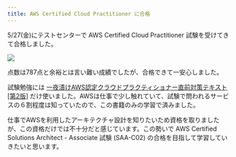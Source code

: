 ```yaml
---
title: AWS Certified Cloud Practitioner に合格
---
```

5/27(金)にテストセンターで AWS Certified Cloud Practitioner 試験を受けてきて合格しました。

![](https://lh3.googleusercontent.com/mhbLAYwsKQOik_YXFZeS5uJiXEN9WwydJ2EAKoHRFVqAvKXHsZDigsfXBZ6ZQOe-pkMq_TOw2mzxzwatA3S_AysqT5wxCiBNpM8AnrwvbC6rdZIivERT_HvC1bMmj1cPJVjM7hj1fapw-OKYHg)

点数は787点と余裕とは言い難い成績でしたが、合格できて一安心しました。

試験勉強には [一夜漬けAWS認定クラウドプラクティショナー直前対策テキスト\[第2版\]](https://www.amazon.co.jp/dp/4798067156) だけ使いました。AWSは仕事で少し触れていて、試験で問われるサービスの６割程度は知っていたので、この書籍のみの学習で済みました。

仕事でAWSを利用したアーキテクチャ設計を知りたいため資格を取りましたが、この資格だけでは不十分だと感じています。この勢いで AWS Certified Solutions Architect - Associate 試験 (SAA-C02) の合格を目指して学習していきたいと思います。
